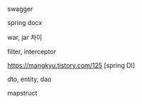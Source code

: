 swagger

spring docx

war, jar 차이

filter, interceptor

https://mangkyu.tistory.com/125 [spring DI]

dto, entity, dao

mapstruct